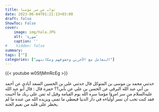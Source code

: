 ```yaml
---
title: ثواب من سر مؤمنا
date: 2023-06-04T01:21:13+03:00
draft: false
ShowToc: False
cover:
    image: img/hala.JPG
    alt: 'صورة'
    caption: ''
#    hidden: false
summary: 
tags: [""]
categories: ["التعامل مع الآخرين وحقوقهم ومكانتهم"]
---
```

{{< youtube w0SfjMmRcEg >}}  
 <br>
حدثني محمد بن موسى بن المتوكل قال حدثني علي بن الحسين السعد
آبادي عن أحمد بن أبي عبد الله البرقي عن الحسن بن علي عن بأبي؟؟ حمزة
قال : قال أبو عبد الله عليه‌السلام من سر امرؤا مؤمنا سره الله يوم القيامة
وقيل له تمن على ربك ما أحببت فقد كنت تحب أن تسر أولياءه في
دار الدنيا فيعطي ما تمنى ويزيده الله من عنده ما لم يخطر على قلبه من
نعيم الجنة.


